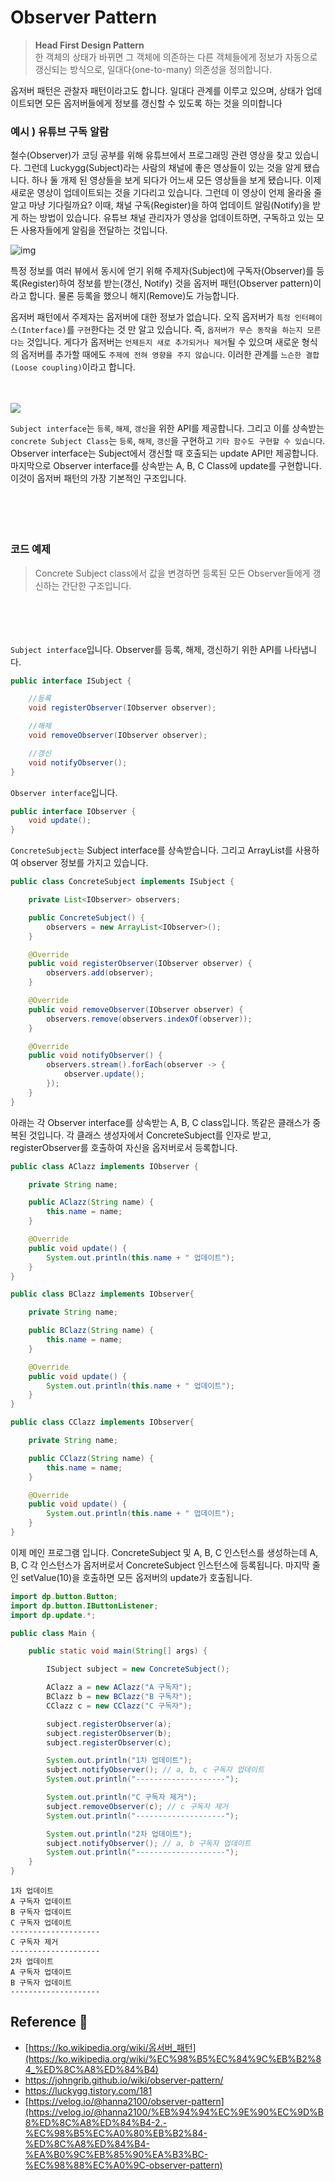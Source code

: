# Observer Pattern

>**Head First Design Pattern**<br/>
>한 객체의 상태가 바뀌면 그 객체에 의존하는 다른 객체들에게 정보가 자동으로 갱신되는 방식으로, 일대다(one-to-many) 의존성을 정의합니다.

옵저버 패턴은 관찰자 패턴이라고도 합니다.
일대다 관계를 이루고 있으며, 상태가 업데이트되면 모든 옵저버들에게 정보를 갱신할 수 있도록 하는 것을 의미합니다


### 예시 ) 유튜브 구독 알람

철수(Observer)가 코딩 공부를 위해 유튜브에서 프로그래밍 관련 영상을 찾고 있습니다. 
그런데 Luckygg(Subject)라는 사람의 채널에 좋은 영상들이 있는 것을 알게 됐습니다. 
하나 둘 개제 된 영상들을 보게 되다가 어느새 모든 영상들을 보게 됐습니다. 
이제 새로운 영상이 업데이트되는 것을 기다리고 있습니다. 그런데 이 영상이 언제 올라올 줄 알고 마냥 기다릴까요? 
이때, 채널 구독(Register)을 하여 업데이트 알림(Notify)을 받게 하는 방법이 있습니다. 
유튜브 채널 관리자가 영상을 업데이트하면, 구독하고 있는 모든 사용자들에게 알림을 전달하는 것입니다.

![img](img.png)

특정 정보를 여러 뷰에서 동시에 얻기 위해 
주제자(Subject)에 구독자(Observer)를 등록(Register)하여 정보를 받는(갱신, Notify) 것을 옵저버 패턴(Observer pattern)이라고 합니다. 
물론 등록을 했으니 해지(Remove)도 가능합니다.

옵저버 패턴에서 주제자는 옵저버에 대한 정보가 없습니다. 오직 옵저버가 `특정 인터페이스(Interface)`를 `구현`한다는 것 만 알고 있습니다. 즉, `옵저버가 무슨 동작을 하는지 모른다는` 것입니다. 게다가 옵저버는 `언제든지 새로 추가되거나 제거`될 수 있으며 새로운 형식의 옵저버를 추가할 때에도 `주제에 전혀 영향을 주지 않습니다`. 이러한 관계를 `느슨한 결합(Loose coupling)`이라고 합니다.

　


![](img_1.png)

`Subject interface`는 `등록`, `해제`, `갱신`을 위한 API를 제공합니다. 
그리고 이를 상속받는 `concrete Subject Class`는 `등록`, `해제`, `갱신`을 구현하고 `기타 함수도 구현할 수 있습니다`. 
Observer interface는 Subject에서 갱신할 때 호출되는 update API만 제공합니다. 
마지막으로 Observer interface를 상속받는 A, B, C Class에 update를 구현합니다. 이것이 옵저버 패턴의 가장 기본적인 구조입니다.

　

　

### 코드 예제

>Concrete Subject class에서 값을 변경하면 등록된 모든 Observer들에게 갱신하는 간단한 구조입니다.


　

　


`Subject interface`입니다. Observer를 등록, 해제, 갱신하기 위한 API를 나타냅니다.
```java
public interface ISubject {

    //등록
    void registerObserver(IObserver observer);

    //해제
    void removeObserver(IObserver observer);

    //갱신
    void notifyObserver();
}
```




`Observer interface`입니다.
```java
public interface IObserver {
    void update();
}
```



`ConcreteSubject는` Subject interface를 상속받습니다. 그리고 ArrayList를 사용하여 observer 정보를 가지고 있습니다.
```java
public class ConcreteSubject implements ISubject {

    private List<IObserver> observers;

    public ConcreteSubject() {
        observers = new ArrayList<IObserver>();
    }

    @Override
    public void registerObserver(IObserver observer) {
        observers.add(observer);
    }

    @Override
    public void removeObserver(IObserver observer) {
        observers.remove(observers.indexOf(observer));
    }

    @Override
    public void notifyObserver() {
        observers.stream().forEach(observer -> {
            observer.update();
        });
    }
}
```


아래는 각 Observer interface를 상속받는 A, B, C class입니다. 똑같은 클래스가 중복된 것입니다. 각 클래스 생성자에서 ConcreteSubject를 인자로 받고, registerObserver를 호출하여 자신을 옵저버로서 등록합니다.
```java
public class AClazz implements IObserver {

    private String name;

    public AClazz(String name) {
        this.name = name;
    }

    @Override
    public void update() {
        System.out.println(this.name + " 업데이트");
    }
}

public class BClazz implements IObserver{

    private String name;

    public BClazz(String name) {
        this.name = name;
    }

    @Override
    public void update() {
        System.out.println(this.name + " 업데이트");
    }
}

public class CClazz implements IObserver{

    private String name;

    public CClazz(String name) {
        this.name = name;
    }

    @Override
    public void update() {
        System.out.println(this.name + " 업데이트");
    }
}
```


이제 메인 프로그램 입니다. ConcreteSubject 및 A, B, C 인스턴스를 생성하는데 A, B, C 각 인스턴스가 옵저버로서 ConcreteSubject 인스턴스에 등록됩니다. 마지막 줄인 setValue(10)을 호출하면 모든 옵저버의 update가 호출됩니다.
```java
import dp.button.Button;
import dp.button.IButtonListener;
import dp.update.*;

public class Main {

    public static void main(String[] args) {

        ISubject subject = new ConcreteSubject();

        AClazz a = new AClazz("A 구독자");
        BClazz b = new BClazz("B 구독자");
        CClazz c = new CClazz("C 구독자");

        subject.registerObserver(a);
        subject.registerObserver(b);
        subject.registerObserver(c);

        System.out.println("1차 업데이트");
        subject.notifyObserver(); // a, b, c 구독자 업데이트
        System.out.println("--------------------");

        System.out.println("C 구독자 제거");
        subject.removeObserver(c); // c 구독자 제거
        System.out.println("--------------------");

        System.out.println("2차 업데이트");
        subject.notifyObserver(); // a, b 구독자 업데이트
        System.out.println("--------------------");
    }
}

```
```
1차 업데이트
A 구독자 업데이트
B 구독자 업데이트
C 구독자 업데이트
--------------------
C 구독자 제거
--------------------
2차 업데이트
A 구독자 업데이트
B 구독자 업데이트
--------------------
```


## Reference :pushpin:

- [https://ko.wikipedia.org/wiki/옵서버_패턴](https://ko.wikipedia.org/wiki/%EC%98%B5%EC%84%9C%EB%B2%84_%ED%8C%A8%ED%84%B4)
- https://johngrib.github.io/wiki/observer-pattern/
- https://luckygg.tistory.com/181
- [https://velog.io/@hanna2100/observer-pattern](https://velog.io/@hanna2100/%EB%94%94%EC%9E%90%EC%9D%B8%ED%8C%A8%ED%84%B4-2.-%EC%98%B5%EC%A0%80%EB%B2%84-%ED%8C%A8%ED%84%B4-%EA%B0%9C%EB%85%90%EA%B3%BC-%EC%98%88%EC%A0%9C-observer-pattern)

